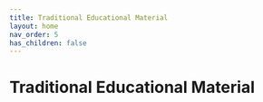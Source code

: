 ```yaml
---
title: Traditional Educational Material
layout: home
nav_order: 5
has_children: false
---
```


# Traditional Educational Material